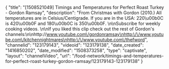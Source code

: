 {
    "title": "[1508521049] Timings and Temperatures for Perfect Roast Turkey - Gordon Ramsay",
    "description": "From Christmas with Gordon (2010.) All temperatures are in Celsius\/Centigrade. If you are in the USA: 220\u00b0C is 420\u00b0F and 180\u00b0C is 350\u00b0F. \n\nSubscribe for weekly cooking videos. \n\nIf you liked this clip check out the rest of Gordon's channels:\n\nhttp:\/\/www.youtube.com\/gordonramsay\nhttp:\/\/www.youtube.com\/kitchennightmares\nhttp:\/\/www.youtube.com\/thefword",
    "channelid": "123179143",
    "videoid": "123179138",
    "date_created": "1416850202",
    "date_modified": "1508373258",
    "type": "captivate",
    "layout": "channelVideo",
    "url": "\/food-network\/timings-and-temperatures-for-perfect-roast-turkey-gordon-ramsay\/123179143-123179138"
}